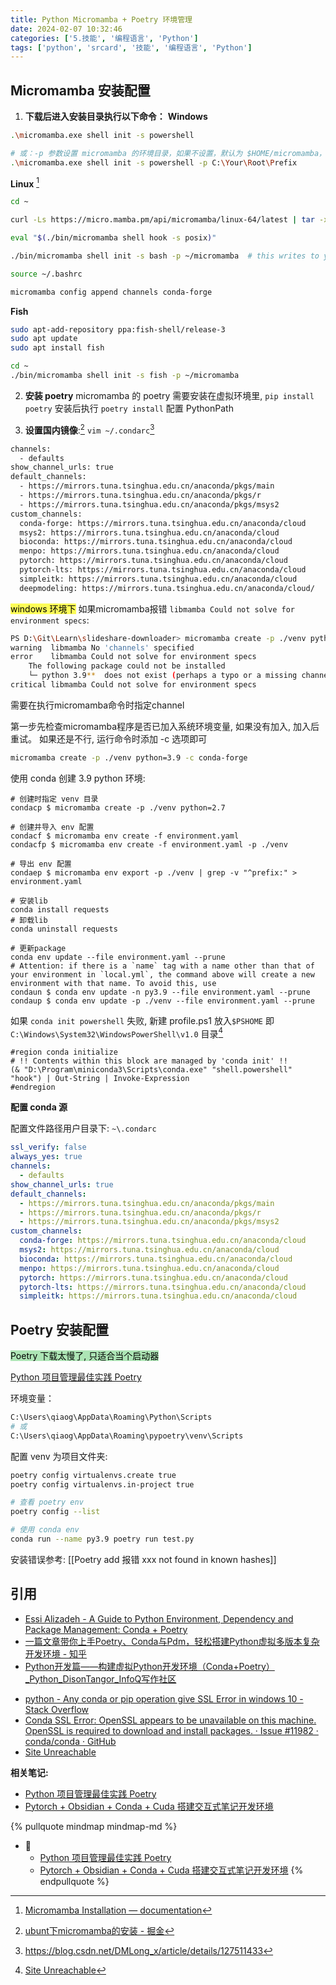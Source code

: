 ```yaml
---
title: Python Micromamba + Poetry 环境管理
date: 2024-02-07 10:32:46
categories: ['5.技能', '编程语言', 'Python']
tags: ['python', 'srcard', '技能', '编程语言', 'Python']
---
```

  
  
## Micromamba 安装配置

1. **下载后进入安装目录执行以下命令：**
**Windows**
```sh
.\micromamba.exe shell init -s powershell

# 或：-p 参数设置 micromamba 的环境目录，如果不设置，默认为 $HOME/micromamba，和 miniconda 类似
.\micromamba.exe shell init -s powershell -p C:\Your\Root\Prefix
```
**Linux** [^10]
```sh
cd ~

curl -Ls https://micro.mamba.pm/api/micromamba/linux-64/latest | tar -xvj bin/micromamba

eval "$(./bin/micromamba shell hook -s posix)"

./bin/micromamba shell init -s bash -p ~/micromamba  # this writes to your .bashrc file

source ~/.bashrc

micromamba config append channels conda-forge
```
**Fish** 
```sh
sudo apt-add-repository ppa:fish-shell/release-3
sudo apt update
sudo apt install fish

cd ~
./bin/micromamba shell init -s fish -p ~/micromamba  
```

2. **安装 poetry**
micromamba 的 poetry 需要安装在虚拟环境里, `pip install poetry` 安装后执行 `poetry install` 配置 PythonPath

3. **设置国内镜像**:[^8]
`vim ~/.condarc`[^9]
```sh
channels: 
  - defaults
show_channel_urls: true
default_channels:
  - https://mirrors.tuna.tsinghua.edu.cn/anaconda/pkgs/main
  - https://mirrors.tuna.tsinghua.edu.cn/anaconda/pkgs/r
  - https://mirrors.tuna.tsinghua.edu.cn/anaconda/pkgs/msys2
custom_channels:
  conda-forge: https://mirrors.tuna.tsinghua.edu.cn/anaconda/cloud
  msys2: https://mirrors.tuna.tsinghua.edu.cn/anaconda/cloud
  bioconda: https://mirrors.tuna.tsinghua.edu.cn/anaconda/cloud
  menpo: https://mirrors.tuna.tsinghua.edu.cn/anaconda/cloud
  pytorch: https://mirrors.tuna.tsinghua.edu.cn/anaconda/cloud
  pytorch-lts: https://mirrors.tuna.tsinghua.edu.cn/anaconda/cloud
  simpleitk: https://mirrors.tuna.tsinghua.edu.cn/anaconda/cloud
  deepmodeling: https://mirrors.tuna.tsinghua.edu.cn/anaconda/cloud/
```
<!--SR:!2024-07-02,153,250-->

<mark style="background: #fefe00A6;">windows 环境下</mark> 如果micromamba报错 `libmamba Could not solve for environment specs`:
```sh
PS D:\Git\Learn\slideshare-downloader> micromamba create -p ./venv python=3.9
warning  libmamba No 'channels' specified
error    libmamba Could not solve for environment specs
    The following package could not be installed
    └─ python 3.9**  does not exist (perhaps a typo or a missing channel).
critical libmamba Could not solve for environment specs
```
需要在执行micromamba命令时指定channel
  
第一步先检查micromamba程序是否已加入系统环境变量, 如果没有加入, 加入后重试。
如果还是不行, 运行命令时添加 -c 选项即可
```sh
micromamba create -p ./venv python=3.9 -c conda-forge
```
<!--SR:!2025-04-19,310,250-->

使用 conda 创建 3.9 python 环境:
  
```
# 创建时指定 venv 目录
condacp $ micromamba create -p ./venv python=2.7 

# 创建并导入 env 配置
condacf $ micromamba env create -f environment.yaml
condacfp $ micromamba env create -f environment.yaml -p ./venv

# 导出 env 配置
condaep $ micromamba env export -p ./venv | grep -v "^prefix:" > environment.yaml

# 安装lib
conda install requests
# 卸载lib
conda uninstall requests

# 更新package
conda env update --file environment.yaml --prune
# Attention: if there is a `name` tag with a name other than that of your environment in `local.yml`, the command above will create a new environment with that name. To avoid this, use
condaun $ conda env update -n py3.9 --file environment.yaml --prune
condaup $ conda env update -p ./venv --file environment.yaml --prune
```
<!--SR:!2025-07-18,450,250-->

如果 `conda init powershell` 失败, 新建 profile.ps1
放入`$PSHOME` 即 `C:\Windows\System32\WindowsPowerShell\v1.0` 目录[^3]
```
#region conda initialize
# !! Contents within this block are managed by 'conda init' !!
(& "D:\Program\miniconda3\Scripts\conda.exe" "shell.powershell" "hook") | Out-String | Invoke-Expression
#endregion
```

**配置 conda 源**

配置文件路径用户目录下: `~\.condarc`
```yaml
ssl_verify: false
always_yes: true
channels:
  - defaults
show_channel_urls: true
default_channels:
  - https://mirrors.tuna.tsinghua.edu.cn/anaconda/pkgs/main
  - https://mirrors.tuna.tsinghua.edu.cn/anaconda/pkgs/r
  - https://mirrors.tuna.tsinghua.edu.cn/anaconda/pkgs/msys2
custom_channels:
  conda-forge: https://mirrors.tuna.tsinghua.edu.cn/anaconda/cloud
  msys2: https://mirrors.tuna.tsinghua.edu.cn/anaconda/cloud
  bioconda: https://mirrors.tuna.tsinghua.edu.cn/anaconda/cloud
  menpo: https://mirrors.tuna.tsinghua.edu.cn/anaconda/cloud
  pytorch: https://mirrors.tuna.tsinghua.edu.cn/anaconda/cloud
  pytorch-lts: https://mirrors.tuna.tsinghua.edu.cn/anaconda/cloud
  simpleitk: https://mirrors.tuna.tsinghua.edu.cn/anaconda/cloud
```
  
  
## Poetry 安装配置

<mark style="background: #83d98fA6;">Poetry 下载太慢了, 只适合当个启动器</mark> 

[Python 项目管理最佳实践 Poetry](../acc2d6da5dd37affe3f03e94d2997ae7cd02bc92)

环境变量：
```sh
C:\Users\qiaog\AppData\Roaming\Python\Scripts
# 或
C:\Users\qiaog\AppData\Roaming\pypoetry\venv\Scripts
```

配置 venv 为项目文件夹:
```sh
poetry config virtualenvs.create true
poetry config virtualenvs.in-project true
```

```sh
# 查看 poetry env
poetry config --list

# 使用 conda env
conda run --name py3.9 poetry run test.py
```

安装错误参考: [[Poetry add 报错 xxx not found in known hashes]]
  
  
## 引用

- [Essi Alizadeh - A Guide to Python Environment, Dependency and Package Management: Conda + Poetry](https://ealizadeh.com/blog/guide-to-python-env-pkg-dependency-using-conda-poetry/)
- [一篇文章带你上手Poetry、Conda与Pdm，轻松搭建Python虚拟多版本复杂开发环境 - 知乎](https://zhuanlan.zhihu.com/p/554965293)
- [Python开发篇——构建虚拟Python开发环境（Conda+Poetry）_Python_DisonTangor_InfoQ写作社区](https://xie.infoq.cn/article/59811f15c0cced35582839a40)
[^2]: [Conda update fails with SSL error CERTIFICATE_VERIFY_FAILED - Stack Overflow](https://stackoverflow.com/questions/33699577/conda-update-fails-with-ssl-error-certificate-verify-failed)
- [python - Any conda or pip operation give SSL Error in windows 10 - Stack Overflow](https://stackoverflow.com/questions/55185945/any-conda-or-pip-operation-give-ssl-error-in-windows-10)
- [Conda SSL Error: OpenSSL appears to be unavailable on this machine. OpenSSL is required to download and install packages. · Issue #11982 · conda/conda · GitHub](https://github.com/conda/conda/issues/11982)
- [Site Unreachable](https://stackoverflow.com/questions/42352841/how-to-update-an-existing-conda-environment-with-a-yml-file)
[^3]: [Site Unreachable](https://blog.csdn.net/aaadddmdsf/article/details/127912784)
[^4]: [Fetching Title#ta9t](https://www.anaconda.com/blog/a-faster-conda-for-a-growing-community)
[^5]: [Site Unreachable](https://community.anaconda.cloud/t/condavalueerror-key-solver-is-not-a-known-primitive-parameter/55287)
[^6]: [Fetching Title#i7le](https://aws-pytorch-doc.com/setup/)
[^7]: [使用 Micromamba 替换 Miniconda 更快配置 Python 环境 - 知乎](https://zhuanlan.zhihu.com/p/622346839)
[^8]: [ubunt下micromamba的安装 - 掘金](https://juejin.cn/post/7287805931382456332)
[^9]: https://blog.csdn.net/DMLong_x/article/details/127511433
[^10]: [Micromamba Installation — documentation](https://mamba.readthedocs.io/en/latest/micromamba-installation.html)

**相关笔记:**

- [Python 项目管理最佳实践 Poetry](../acc2d6da5dd37affe3f03e94d2997ae7cd02bc92)
- [Pytorch + Obsidian + Conda + Cuda 搭建交互式笔记开发环境](../b8bc8d6b00b5f8aacbc31724c33dd6ecb004e746)

{% pullquote mindmap mindmap-md %}
- 🔵
  - [Python 项目管理最佳实践 Poetry](../acc2d6da5dd37affe3f03e94d2997ae7cd02bc92)
  - [Pytorch + Obsidian + Conda + Cuda 搭建交互式笔记开发环境](../b8bc8d6b00b5f8aacbc31724c33dd6ecb004e746)
{% endpullquote %}